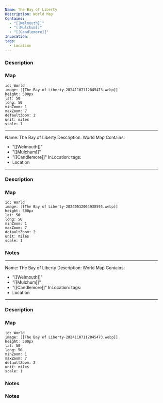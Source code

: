 ```yaml
---
Name: The Bay of Liberty
Description: World Map
Contains:
  - "[[Welmouth]]"
  - "[[Mulchum]]"
  - "[[Candlemore]]"
InLocation: 
tags:
  - Location
---
```



### Description

### Map
```leaflet
id: World
image: [[The Bay of Liberty-20241107112845473.webp]]
height: 500px
lat: 50
long: 50
minZoom: 1
maxZoom: 7
defaultZoom: 2
unit: miles
scale: 1
```

---
Name: The Bay of Liberty
Description: World Map
Contains:
  - "[[Welmouth]]"
  - "[[Mulchum]]"
  - "[[Candlemore]]"
InLocation: 
tags:
  - Location
---


### Description

### Map
```leaflet
id: World
image: [[The Bay of Liberty-20240512064938595.webp]]
height: 500px
lat: 50
long: 50
minZoom: 1
maxZoom: 7
defaultZoom: 2
unit: miles
scale: 1
```


### Notes
---
Name: The Bay of Liberty
Description: World Map
Contains:
  - "[[Welmouth]]"
  - "[[Mulchum]]"
  - "[[Candlemore]]"
InLocation: 
tags:
  - Location
---


### Description

### Map
```leaflet
id: World
image: [[The Bay of Liberty-20241107112845473.webp]]
height: 500px
lat: 50
long: 50
minZoom: 1
maxZoom: 7
defaultZoom: 2
unit: miles
scale: 1
```


### Notes

### Notes
